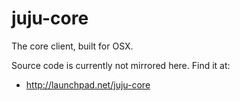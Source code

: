 juju-core
=========

The core client, built for OSX. 

Source code is currently not mirrored here. Find it at:

- http://launchpad.net/juju-core

